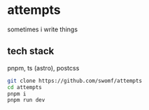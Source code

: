 # attempts

sometimes i write things

## tech stack

pnpm, ts (astro), postcss

```sh
git clone https://github.com/swomf/attempts
cd attempts
pnpm i
pnpm run dev
```
